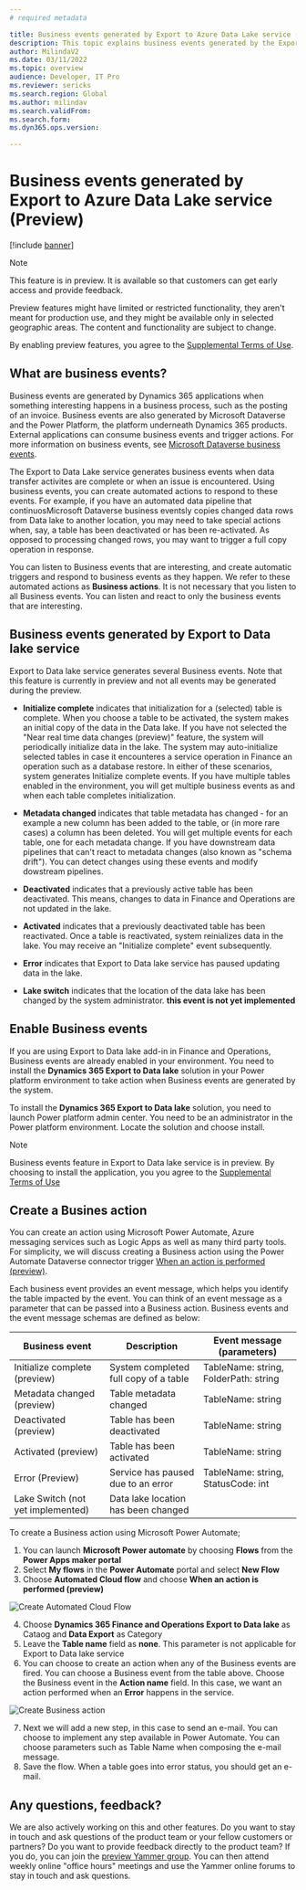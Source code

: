 ```yaml
---
# required metadata

title: Business events generated by Export to Azure Data Lake service (Preview)
description: This topic explains business events generated by the Export to Data lake add-in in Finance and Operations apps.
author: MilindaV2
ms.date: 03/11/2022
ms.topic: overview
audience: Developer, IT Pro
ms.reviewer: sericks
ms.search.region: Global
ms.author: milindav
ms.search.validFrom:
ms.search.form:
ms.dyn365.ops.version:

---
```


# Business events generated by Export to Azure Data Lake service (Preview)

[!include [banner](../includes/banner.md)]


> [!NOTE]
> This feature is in preview. It is available so that customers can get early access and provide feedback. 
> 
> Preview features might have limited or restricted functionality, they aren't meant for production use, and they might be available only in selected geographic areas. The content and functionality are subject to change.
>
> By enabling preview features, you agree to the [Supplemental Terms of Use](../../fin-ops/get-started/public-preview-terms.md).

## What are business events?
Business events are generated by Dynamics 365 applications when something interesting happens in a business process, such as the posting of an invoice. Business events are also generated by Microsoft Dataverse and the Power Platform, the platform underneath Dynamics 365 products. External applications can consume business events and trigger actions. For more information on business events, see [Microsoft Dataverse business events](/powerapps/developer/data-platform/business-events).  

The Export to Data Lake service generates business events when data transfer activites are complete or when an issue is encountered. Using business events, you can create automated actions to respond to these events. For example, if you have an automated data pipeline that continuosMicrosoft Dataverse business eventsly copies changed data rows from Data lake to another location, you may need to take special actions when, say, a table has been deactivated or has been re-activated. As opposed to processing changed rows, you may want to trigger a full copy operation in response.  

You can listen to Business events that are interesting, and create automatic triggers and respond to business events as they happen. We refer to these automated actions as **Business actions**. It is not necessary that you listen to all Business events. You can listen and react to only the business events that are interesting.  

## Business events generated by Export to Data lake service
Export to Data lake service generates several Business events. Note that this feature is currently in preview and not all events may be generated during the preview. 

- **Initialize complete** indicates that initialization for a (selected) table is complete. When you choose a table to be activated, the system makes an initial copy of the data in the Data lake. If you have not selected the "Near real time data changes (preview)" feature, the system will periodically initialize data in the lake. The system may auto-initialize selected tables in case it encounteres a service operation in Finance an operation such as a database restore. In either of these scenarios, system generates Initialize complete events. If you have multiple tables enabled in the environment, you will get multiple business events as and when each table completes initialization. 

-  **Metadata changed** indicates that table metadata has changed - for an example a new column has been added to the table, or (in more rare cases) a column has been deleted. You will get multiple events for each table, one for each metadata change. If you have downstream data pipelines that can't react to metadata changes (also known as "schema drift"). You can detect changes using these events and modify dowstream pipelines.

-   **Deactivated** indicates that a previously active table has been deactivated. This means, changes to data in Finance and Operations are not updated in the lake.  

-   **Activated** indicates that a previously deactivated table has been reactivated. Once a table is reactivated, system reinializes data in the lake. You may receive an "Initialize complete" event subsequently. 

-   **Error** indicates that Export to Data lake service has paused updating data in the lake.  

-   **Lake switch** indicates that the location of the data lake has been changed by the system administrator. **this event is not yet implemented**


## Enable Business events 
If you are using Export to Data lake add-in in Finance and Operations, Business events are already enabled in your environment. You need to install the **Dynamics 365 Export to Data lake** solution in your Power platform environment to take action when Business events are generated by the system.

To install the **Dynamics 365 Export to Data lake** solution, you need to launch Power platform admin center. You need to be an administrator in the Power platform environment. Locate the solution and choose install. 

> [!NOTE]
> Business events feature in Export to Data lake service is in preview. By choosing to install the application, you you agree to the [Supplemental Terms of Use](../../fin-ops/get-started/public-preview-terms.md)
>

## Create a Busines action
You can create an action using Microsoft Power Automate, Azure messaging services such as Logic Apps as well as many third party tools. For simplicity, we will discuss creating a Business action using the Power Automate Dataverse connector trigger [When an action is performed (preview)](https://docs.microsoft.com/connectors/commondataserviceforapps/#when-an-action-is-performed-(preview)).

Each business event provides an event message, which helps you identify the table impacted by the event. You can think of an event message as a parameter that can be passed into a Business action. Business events and the event message schemas are defined as below:

| Business event                          | Description | Event message (parameters)                |
|-----------------------------------------|-------------|--------------------------------------|
| Initialize complete (preview)           | System completed full copy of a table            | TableName: string, FolderPath: string |
| Metadata changed (preview)  | Table metadata changed                           | TableName: string                    |
| Deactivated (preview)       | Table has been deactivated                       | TableName: string                    |
| Activated (preview)         | Table has been activated                         | TableName: string                    |
| Error  (Preview)            | Service has paused due to an error               | TableName: string, StatusCode: int    |
| Lake Switch   (not yet implemented)     | Data lake location has been changed              |                                      |

To create a Business action using Microsoft Power Automate;
1. You can launch **Microsoft Power automate** by choosing **Flows** from the **Power Apps maker portal**
2. Select **My flows** in the **Power Automate** portal and select **New Flow**
3. Choose **Automated Cloud flow** and choose **When an action is performed (preview)**

![Create Automated Cloud Flow](/articles/fin-ops-core/dev-itpro/data-entities/media/NewAutomatedCloudFlow.png)

4. Choose **Dynamics 365 Finance and Operations Export to Data lake** as Cataog and **Data Export** as Category
5. Leave the **Table name** field as **none**. This parameter is not applicable for Export to Data lake service     
6. You can choose to create an action when any of the Business events are fired. You can choose a Business event from the table above. Choose the Business event in the **Action name** field. In this case, we want an action performed when an **Error** happens in the service.

![Create Business action](./media/WhenActionisPerformed.png)

7. Next we will add a new step, in this case to send an e-mail. You can choose to implement any step available in Power Automate. You can choose parameters such as Table Name when composing the e-mail message.
8. Save the flow. When a table goes into error status, you should get an e-mail.

## Any questions, feedback? 
We are also actively working on this and other features. Do you want to stay in touch and ask questions of the product team or your fellow customers or partners? Do you want to provide feedback directly to the product team? If you do, you can join the [preview Yammer group](https://www.yammer.com/dynamicsaxfeedbackprograms/#/threads/inGroup?type=in_group&feedId=32768909312&view=all). You can then attend weekly online "office hours" meetings and use the Yammer online forums to stay in touch and ask questions.





